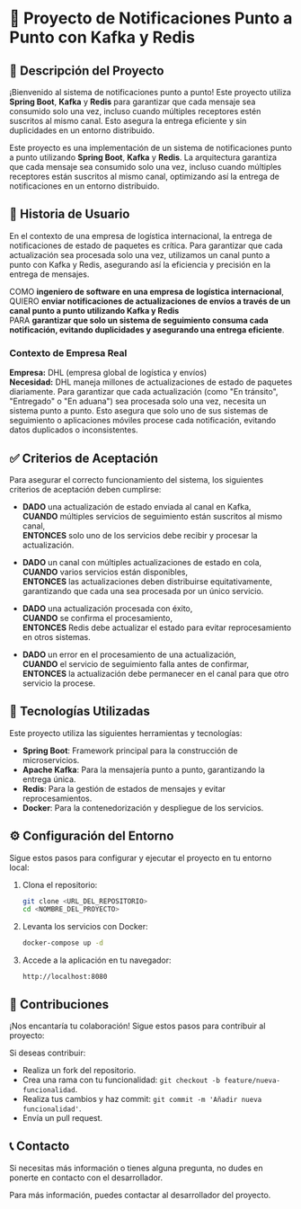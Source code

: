 # 🚀 Proyecto de Notificaciones Punto a Punto con Kafka y Redis

## 🚀 Descripción del Proyecto

¡Bienvenido al sistema de notificaciones punto a punto! Este proyecto utiliza **Spring Boot**, **Kafka** y **Redis** para garantizar que cada mensaje sea consumido solo una vez, incluso cuando múltiples receptores estén suscritos al mismo canal. Esto asegura la entrega eficiente y sin duplicidades en un entorno distribuido.

Este proyecto es una implementación de un sistema de notificaciones punto a punto utilizando **Spring Boot**, **Kafka** y **Redis**. La arquitectura garantiza que cada mensaje sea consumido solo una vez, incluso cuando múltiples receptores están suscritos al mismo canal, optimizando así la entrega de notificaciones en un entorno distribuido.

## 👥 Historia de Usuario

En el contexto de una empresa de logística internacional, la entrega de notificaciones de estado de paquetes es crítica. Para garantizar que cada actualización sea procesada solo una vez, utilizamos un canal punto a punto con Kafka y Redis, asegurando así la eficiencia y precisión en la entrega de mensajes.

COMO **ingeniero de software en una empresa de logística internacional**,\
QUIERO **enviar notificaciones de actualizaciones de envíos a través de un canal punto a punto utilizando Kafka y Redis**\
PARA **garantizar que solo un sistema de seguimiento consuma cada notificación, evitando duplicidades y asegurando una entrega eficiente**.

### Contexto de Empresa Real

**Empresa:** DHL (empresa global de logística y envíos)\
**Necesidad:** DHL maneja millones de actualizaciones de estado de paquetes diariamente. Para garantizar que cada actualización (como "En tránsito", "Entregado" o "En aduana") sea procesada solo una vez, necesita un sistema punto a punto. Esto asegura que solo uno de sus sistemas de seguimiento o aplicaciones móviles procese cada notificación, evitando datos duplicados o inconsistentes.

## ✅ Criterios de Aceptación

Para asegurar el correcto funcionamiento del sistema, los siguientes criterios de aceptación deben cumplirse:

- **DADO** una actualización de estado enviada al canal en Kafka,\
  **CUANDO** múltiples servicios de seguimiento están suscritos al mismo canal,\
  **ENTONCES** solo uno de los servicios debe recibir y procesar la actualización.

- **DADO** un canal con múltiples actualizaciones de estado en cola,\
  **CUANDO** varios servicios están disponibles,\
  **ENTONCES** las actualizaciones deben distribuirse equitativamente, garantizando que cada una sea procesada por un único servicio.

- **DADO** una actualización procesada con éxito,\
  **CUANDO** se confirma el procesamiento,\
  **ENTONCES** Redis debe actualizar el estado para evitar reprocesamiento en otros sistemas.

- **DADO** un error en el procesamiento de una actualización,\
  **CUANDO** el servicio de seguimiento falla antes de confirmar,\
  **ENTONCES** la actualización debe permanecer en el canal para que otro servicio la procese.

## 🔧 Tecnologías Utilizadas

Este proyecto utiliza las siguientes herramientas y tecnologías:

- **Spring Boot**: Framework principal para la construcción de microservicios.
- **Apache Kafka**: Para la mensajería punto a punto, garantizando la entrega única.
- **Redis**: Para la gestión de estados de mensajes y evitar reprocesamientos.
- **Docker**: Para la contenedorización y despliegue de los servicios.

## ⚙️ Configuración del Entorno

Sigue estos pasos para configurar y ejecutar el proyecto en tu entorno local:

1. Clona el repositorio:

   ```bash
   git clone <URL_DEL_REPOSITORIO>
   cd <NOMBRE_DEL_PROYECTO>
   ```

2. Levanta los servicios con Docker:

   ```bash
   docker-compose up -d
   ```

3. Accede a la aplicación en tu navegador:

   ```
   http://localhost:8080
   ```

## 🤝 Contribuciones

¡Nos encantaría tu colaboración! Sigue estos pasos para contribuir al proyecto:

Si deseas contribuir:

- Realiza un fork del repositorio.
- Crea una rama con tu funcionalidad: `git checkout -b feature/nueva-funcionalidad`.
- Realiza tus cambios y haz commit: `git commit -m 'Añadir nueva funcionalidad'`.
- Envía un pull request.

## 📞 Contacto

Si necesitas más información o tienes alguna pregunta, no dudes en ponerte en contacto con el desarrollador.

Para más información, puedes contactar al desarrollador del proyecto.
